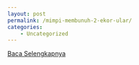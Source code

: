 ```yaml
---
layout: post
permalink: /mimpi-membunuh-2-ekor-ular/
categories:
    - Uncategorized
---
```


[Baca Selengkapnya](/08)